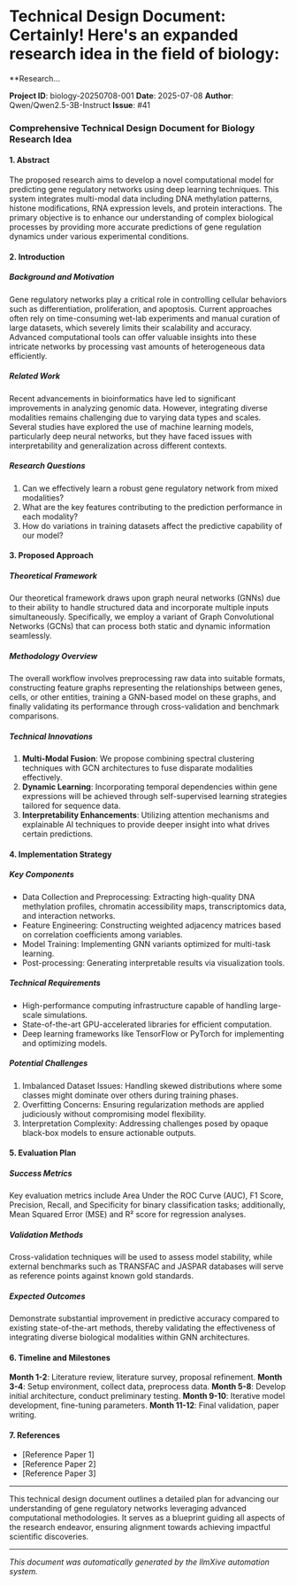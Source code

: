 # Technical Design Document: Certainly! Here's an expanded research idea in the field of biology:

**Research...

**Project ID**: biology-20250708-001
**Date**: 2025-07-08
**Author**: Qwen/Qwen2.5-3B-Instruct
**Issue**: #41

### Comprehensive Technical Design Document for Biology Research Idea

#### 1. Abstract
The proposed research aims to develop a novel computational model for predicting gene regulatory networks using deep learning techniques. This system integrates multi-modal data including DNA methylation patterns, histone modifications, RNA expression levels, and protein interactions. The primary objective is to enhance our understanding of complex biological processes by providing more accurate predictions of gene regulation dynamics under various experimental conditions.

#### 2. Introduction
##### Background and Motivation
Gene regulatory networks play a critical role in controlling cellular behaviors such as differentiation, proliferation, and apoptosis. Current approaches often rely on time-consuming wet-lab experiments and manual curation of large datasets, which severely limits their scalability and accuracy. Advanced computational tools can offer valuable insights into these intricate networks by processing vast amounts of heterogeneous data efficiently.

##### Related Work
Recent advancements in bioinformatics have led to significant improvements in analyzing genomic data. However, integrating diverse modalities remains challenging due to varying data types and scales. Several studies have explored the use of machine learning models, particularly deep neural networks, but they have faced issues with interpretability and generalization across different contexts.

##### Research Questions
1. Can we effectively learn a robust gene regulatory network from mixed modalities?
2. What are the key features contributing to the prediction performance in each modality?
3. How do variations in training datasets affect the predictive capability of our model?

#### 3. Proposed Approach
##### Theoretical Framework
Our theoretical framework draws upon graph neural networks (GNNs) due to their ability to handle structured data and incorporate multiple inputs simultaneously. Specifically, we employ a variant of Graph Convolutional Networks (GCNs) that can process both static and dynamic information seamlessly.

##### Methodology Overview
The overall workflow involves preprocessing raw data into suitable formats, constructing feature graphs representing the relationships between genes, cells, or other entities, training a GNN-based model on these graphs, and finally validating its performance through cross-validation and benchmark comparisons.

##### Technical Innovations
1. **Multi-Modal Fusion**: We propose combining spectral clustering techniques with GCN architectures to fuse disparate modalities effectively.
2. **Dynamic Learning**: Incorporating temporal dependencies within gene expressions will be achieved through self-supervised learning strategies tailored for sequence data.
3. **Interpretability Enhancements**: Utilizing attention mechanisms and explainable AI techniques to provide deeper insight into what drives certain predictions.

#### 4. Implementation Strategy
##### Key Components
- Data Collection and Preprocessing: Extracting high-quality DNA methylation profiles, chromatin accessibility maps, transcriptomics data, and interaction networks.
- Feature Engineering: Constructing weighted adjacency matrices based on correlation coefficients among variables.
- Model Training: Implementing GNN variants optimized for multi-task learning.
- Post-processing: Generating interpretable results via visualization tools.

##### Technical Requirements
- High-performance computing infrastructure capable of handling large-scale simulations.
- State-of-the-art GPU-accelerated libraries for efficient computation.
- Deep learning frameworks like TensorFlow or PyTorch for implementing and optimizing models.

##### Potential Challenges
1. Imbalanced Dataset Issues: Handling skewed distributions where some classes might dominate over others during training phases.
2. Overfitting Concerns: Ensuring regularization methods are applied judiciously without compromising model flexibility.
3. Interpretation Complexity: Addressing challenges posed by opaque black-box models to ensure actionable outputs.

#### 5. Evaluation Plan
##### Success Metrics
Key evaluation metrics include Area Under the ROC Curve (AUC), F1 Score, Precision, Recall, and Specificity for binary classification tasks; additionally, Mean Squared Error (MSE) and R² score for regression analyses.

##### Validation Methods
Cross-validation techniques will be used to assess model stability, while external benchmarks such as TRANSFAC and JASPAR databases will serve as reference points against known gold standards.

##### Expected Outcomes
Demonstrate substantial improvement in predictive accuracy compared to existing state-of-the-art methods, thereby validating the effectiveness of integrating diverse biological modalities within GNN architectures.

#### 6. Timeline and Milestones
**Month 1-2**: Literature review, literature survey, proposal refinement.
**Month 3-4**: Setup environment, collect data, preprocess data.
**Month 5-8**: Develop initial architecture, conduct preliminary testing.
**Month 9-10**: Iterative model development, fine-tuning parameters.
**Month 11-12**: Final validation, paper writing.

#### 7. References
- [Reference Paper 1]
- [Reference Paper 2]
- [Reference Paper 3]

---

This technical design document outlines a detailed plan for advancing our understanding of gene regulatory networks leveraging advanced computational methodologies. It serves as a blueprint guiding all aspects of the research endeavor, ensuring alignment towards achieving impactful scientific discoveries.

---
*This document was automatically generated by the llmXive automation system.*